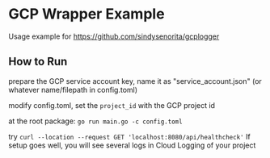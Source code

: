 # GCP Wrapper Example

Usage example for https://github.com/sindysenorita/gcplogger

## How to Run 
prepare the GCP service account key, name it as "service_account.json" (or whatever name/filepath in config.toml)

modify config.toml, set the `project_id` with the GCP project id  

at the root package: `go run main.go -c config.toml`

try `curl --location --request GET 'localhost:8080/api/healthcheck'`
If setup goes well, you will see several logs in Cloud Logging of your project
